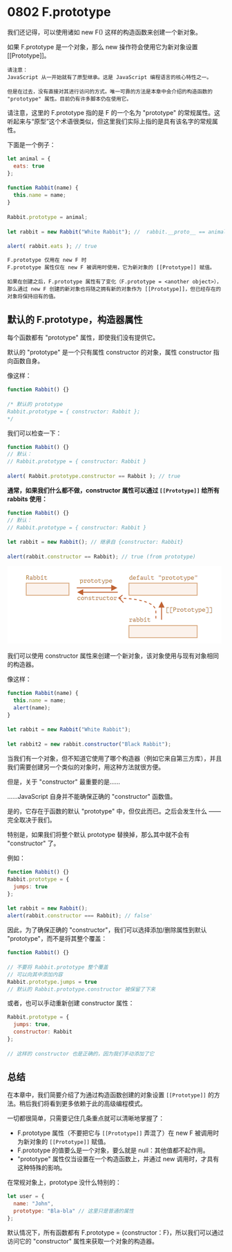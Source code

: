 # 0802 F.prototype

我们还记得，可以使用诸如 new F() 这样的构造函数来创建一个新对象。

如果 F.prototype 是一个对象，那么 new 操作符会使用它为新对象设置 [[Prototype]]。

```
请注意：
JavaScript 从一开始就有了原型继承。这是 JavaScript 编程语言的核心特性之一。

但是在过去，没有直接对其进行访问的方式。唯一可靠的方法是本章中会介绍的构造函数的 "prototype" 属性。目前仍有许多脚本仍在使用它。
```

请注意，这里的 F.prototype 指的是 F 的一个名为 "prototype" 的常规属性。这听起来与“原型”这个术语很类似，但这里我们实际上指的是具有该名字的常规属性。

下面是一个例子：
```js
let animal = {
  eats: true
};

function Rabbit(name) {
  this.name = name;
}

Rabbit.prototype = animal;

let rabbit = new Rabbit("White Rabbit"); //  rabbit.__proto__ == animal

alert( rabbit.eats ); // true
```

```
F.prototype 仅用在 new F 时
F.prototype 属性仅在 new F 被调用时使用，它为新对象的 [[Prototype]] 赋值。

如果在创建之后，F.prototype 属性有了变化（F.prototype = <another object>），那么通过 new F 创建的新对象也将随之拥有新的对象作为 [[Prototype]]，但已经存在的对象将保持旧有的值。
```

## 默认的 F.prototype，构造器属性
每个函数都有 "prototype" 属性，即使我们没有提供它。

默认的 "prototype" 是一个只有属性 constructor 的对象，属性 constructor 指向函数自身。

像这样：
```js
function Rabbit() {}

/* 默认的 prototype
Rabbit.prototype = { constructor: Rabbit };
*/
```

我们可以检查一下：

```js
function Rabbit() {}
// 默认：
// Rabbit.prototype = { constructor: Rabbit }

alert( Rabbit.prototype.constructor == Rabbit ); // true
```

**通常，如果我们什么都不做，constructor 属性可以通过 `[[Prototype]]` 给所有 rabbits 使用：**
```js
function Rabbit() {}
// 默认：
// Rabbit.prototype = { constructor: Rabbit }

let rabbit = new Rabbit(); // 继承自 {constructor: Rabbit}

alert(rabbit.constructor == Rabbit); // true (from prototype)
```

![](_attachments/old/2022-08-27-03-56-48.png)

我们可以使用 constructor 属性来创建一个新对象，该对象使用与现有对象相同的构造器。

像这样：
```js
function Rabbit(name) {
  this.name = name;
  alert(name);
}

let rabbit = new Rabbit("White Rabbit");

let rabbit2 = new rabbit.constructor("Black Rabbit");
```

当我们有一个对象，但不知道它使用了哪个构造器（例如它来自第三方库），并且我们需要创建另一个类似的对象时，用这种方法就很方便。

但是，关于 "constructor" 最重要的是……

……JavaScript 自身并不能确保正确的 "constructor" 函数值。

是的，它存在于函数的默认 "prototype" 中，但仅此而已。之后会发生什么 —— 完全取决于我们。

特别是，如果我们将整个默认 prototype 替换掉，那么其中就不会有 "constructor" 了。

例如：
```js
function Rabbit() {}
Rabbit.prototype = {
  jumps: true
};

let rabbit = new Rabbit();
alert(rabbit.constructor === Rabbit); // false'
```

因此，为了确保正确的 "constructor"，我们可以选择添加/删除属性到默认 "prototype"，而不是将其整个覆盖：
```js
function Rabbit() {}

// 不要将 Rabbit.prototype 整个覆盖
// 可以向其中添加内容
Rabbit.prototype.jumps = true
// 默认的 Rabbit.prototype.constructor 被保留了下来
```

或者，也可以手动重新创建 constructor 属性：
```js
Rabbit.prototype = {
  jumps: true,
  constructor: Rabbit
};

// 这样的 constructor 也是正确的，因为我们手动添加了它
```

## 总结
在本章中，我们简要介绍了为通过构造函数创建的对象设置 `[[Prototype]]` 的方法。稍后我们将看到更多依赖于此的高级编程模式。

一切都很简单，只需要记住几条重点就可以清晰地掌握了：

* F.prototype 属性（不要把它与 `[[Prototype]]` 弄混了）在 new F 被调用时为新对象的 `[[Prototype]]` 赋值。
* F.prototype 的值要么是一个对象，要么就是 null：其他值都不起作用。
* "prototype" 属性仅当设置在一个构造函数上，并通过 new 调用时，才具有这种特殊的影响。

在常规对象上，prototype 没什么特别的：
```js
let user = {
  name: "John",
  prototype: "Bla-bla" // 这里只是普通的属性
};
```
默认情况下，所有函数都有 F.prototype = {constructor：F}，所以我们可以通过访问它的 "constructor" 属性来获取一个对象的构造器。
